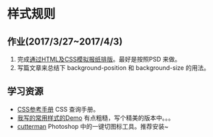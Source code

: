 # 样式规则 
## 作业(2017/3/27~2017/4/3)
1. 完成[通过HTML及CSS模拟报纸排版](http://ife.baidu.com/course/detail/id/99)。最好是按照PSD 来做。
1. 写篇文章来总结下 background-position 和 background-size 的用法。

## 学习资源
* [CSS参考手册](http://css.doyoe.com/) CSS 查询手册。
* [我写的常用样式的Demo](https://rawgit.com/iamjoel/front-end-note/master/language/css/rules/demo/css.html) 有点粗糙，写个精美的版本中。。。
* [cutterman](http://www.cutterman.cn/) Photoshop 中的一键切图标工具。推荐安装~
